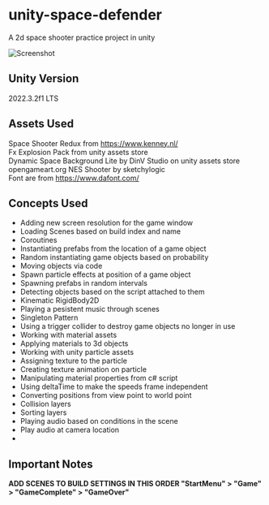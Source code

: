 # unity-space-defender
A 2d space shooter practice project in unity

![Screenshot](https://github.com/sinamhdn/unity-space-defender/assets/34884156/ef91a599-a3f8-4c31-9eb5-52d4f8590fcd)

## Unity Version
2022.3.2f1 LTS

## Assets Used
Space Shooter Redux from https://www.kenney.nl/ \
Fx Explosion Pack from unity assets store \
Dynamic Space Background Lite by DinV Studio on unity assets store \
opengameart.org NES Shooter by sketchylogic \
Font are from https://www.dafont.com/ 

## Concepts Used
- Adding new screen resolution for the game window
- Loading Scenes based on build index and name
- Coroutines
- Instantiating prefabs from the location of a game object
- Random instantiating game objects based on probability
- Moving objects via code
- Spawn particle effects at position of a game object
- Spawning prefabs in random intervals
- Detecting objects based on the script attached to them
- Kinematic RigidBody2D
- Playing a pesistent music through scenes
- Singleton Pattern
- Using a trigger collider to destroy game objects no longer in use
- Working with material assets
- Applying materials to 3d objects
- Working with unity particle assets
- Assigning texture to the particle
- Creating texture animation on particle
- Manipulating material properties from c# script
- Using deltaTime to make the speeds frame independent
- Converting positions from view point to world point
- Collision layers
- Sorting layers
- Playing audio based on conditions in the scene
- Play audio at camera location
- 

## Important Notes
**ADD SCENES TO BUILD SETTINGS IN THIS ORDER "StartMenu" > "Game" > "GameComplete" > "GameOver"**
